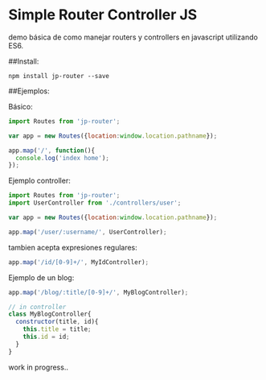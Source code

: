 # Simple Router Controller JS

demo básica de como manejar routers y controllers en javascript utilizando ES6.

##Install:

```
npm install jp-router --save
```


##Ejemplos:

Básico:

```js
import Routes from 'jp-router';

var app = new Routes({location:window.location.pathname});

app.map('/', function(){
  console.log('index home');
});

```

Ejemplo controller:

```js
import Routes from 'jp-router';
import UserController from './controllers/user';

var app = new Routes({location:window.location.pathname});

app.map('/user/:username/', UserController);

```

tambien acepta expresiones regulares:

```js
app.map('/id/[0-9]+/', MyIdController);
```

Ejemplo de un blog:
```js
app.map('/blog/:title/[0-9]+/', MyBlogController);

// in controller
class MyBlogController{
  constructor(title, id){
    this.title = title;
    this.id = id;
  }
}

```


work in progress..